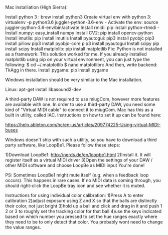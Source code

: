 

Mac installiation (High Sierra):

Install python 3 : 
brew install python3
Create virtual env with python 3:
		virtualenv -p python3.6 juggler-python-3.6-env
     -	Activate the env:
		source juggler-python-3.6-env/bin/activate
Install rmidi:
		 pip install python-rtmidi
     -      Install numpy:
            	easy_install numpy
Install CV2:
		pip install opencv-python
Install imutils:
	pip install imutils
Install pyautogui:
	pip3 install pyobjc
	pip3 install pillow
	pip3 install pyobjc-core
	pip3 install pyautogui
Install scipy
	pip install scipy
Install matplolib:
	pip install matplotlib
             Fix: Python is not installed as a framework:
		This solution worked for me. If you already installed matplotlib using pip on your virtual environment, you can just type the following:
$ cd ~/.matplotlib $ nano matplotlibrc
And then, write backend: TkAgg in there. 
Install pygame:
	pip install pygame

Windows installation should be very similar to the Mac installation.

Linux:
	apt-get install libasound2-dev



A third-party DAW is not required to use miugCom, however more features are available
with one. In order to use a third-party DAW, you need some kind of "Virtual MIDI cable" to 
connect it to miugCom. Mac has this as a built in utility, called IAC. Instructions
on how to set it up can be found here:

https://help.ableton.com/hc/en-us/articles/209774225-Using-virtual-MIDI-buses

Windows doesn't ship with such a utility, so you have to download a third 
party software, like LoopBe1. Please follow these steps:

1)Download LoopBe1: http://nerds.de/en/loopbe1.html
2)Install it. It will register itself as a virtual MIDI driver
3)Open the settings of your DAW / other MIDI software and choose LoopBe as MIDI input
You're done!

PS: Sometimes LoopBe1 might mute itself (e.g. when a feedback loop occurs). 
This happens in rare cases. If no MIDI data is coming through, you should right-click 
the LoopBe tray icon and see whether it is muted.

Instructions for using individual color calibration:
1)Press A to enter calibration
2)adjust exposure using Z and X so that the balls are distinctly their color, not just bright
3)hold up a ball and click and drag in it and push 1 2 or 3 to roughly set the tracking color for that ball
4)use the keys indicated based on which number you pressed to set the hue ranges exactly where they need to be to only detect that color. You probably wont need to change the value ranges.